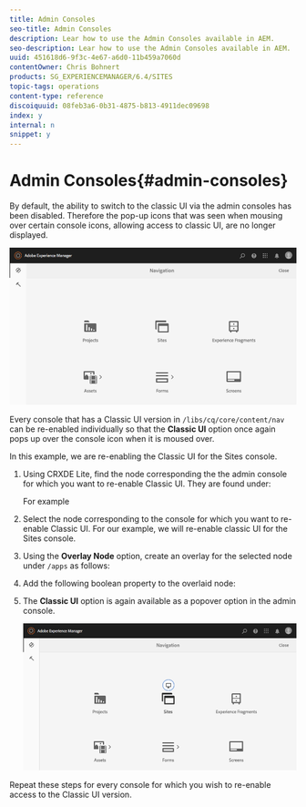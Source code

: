 ```yaml
---
title: Admin Consoles
seo-title: Admin Consoles
description: Lear how to use the Admin Consoles available in AEM.
seo-description: Lear how to use the Admin Consoles available in AEM.
uuid: 451618d6-9f3c-4e67-a6d0-11b459a7060d
contentOwner: Chris Bohnert
products: SG_EXPERIENCEMANAGER/6.4/SITES
topic-tags: operations
content-type: reference
discoiquuid: 08feb3a6-0b31-4875-b813-4911dec09698
index: y
internal: n
snippet: y
---
```


# Admin Consoles{#admin-consoles}

By default, the ability to switch to the classic UI via the admin consoles has been disabled. Therefore the pop-up icons that was seen when mousing over certain console icons, allowing access to classic UI, are no longer displayed.

![](assets/screen_shot_2018-03-23at111956.png)

Every console that has a Classic UI version in `/libs/cq/core/content/nav` can be re-enabled individually so that the **Classic UI** option once again pops up over the console icon when it is moused over.

In this example, we are re-enabling the Classic UI for the Sites console.

1. Using CRXDE Lite, find the node corresponding the the admin console for which you want to re-enable Classic UI. They are found under:

   For example

1. Select the node corresponding to the console for which you want to re-enable Classic UI. For our example, we will re-enable classic UI for the Sites console.
1. Using the **Overlay Node** option, create an overlay for the selected node under `/apps` as follows:
1. Add the following boolean property to the overlaid node:
1. The **Classic UI** option is again available as a popover option in the admin console.

   ![](assets/screen_shot_2018-03-23at111924.png)

Repeat these steps for every console for which you wish to re-enable access to the Classic UI version.
